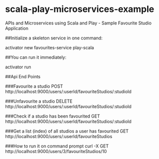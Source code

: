 # scala-play-microservices-example
APIs and Microservices using Scala and Play - Sample Favourite Studio Application 

##Initialize a skeleton service in one command:

activator new favourites-service play-scala

##You can run it immediately:

activator run

##Api End Points

###Favourite a studio
POST http://localhost:9000/users/:userId/favouriteStudios/:studioId

###Unfavourite a studio
DELETE http://localhost:9000/users/:userId/favouriteStudios/:studioId

###Check if a studio has been favourited
GET http://localhost:9000/users/:userId/favouriteStudios/:studioId

###Get a list (index) of all studios a user has favourited
GET http://localhost:9000/users/:userId/favouriteStudios

###How to run it on command prompt
curl -X GET http://localhost:9000/users/3/favouriteStudios/10




